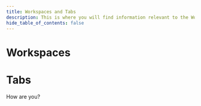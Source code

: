 ```yaml
---
title: Workspaces and Tabs
description: This is where you will find information relevant to the Workspaces and tabs in magick.
hide_table_of_contents: false
---
```


# Workspaces

# Tabs

How are you?
